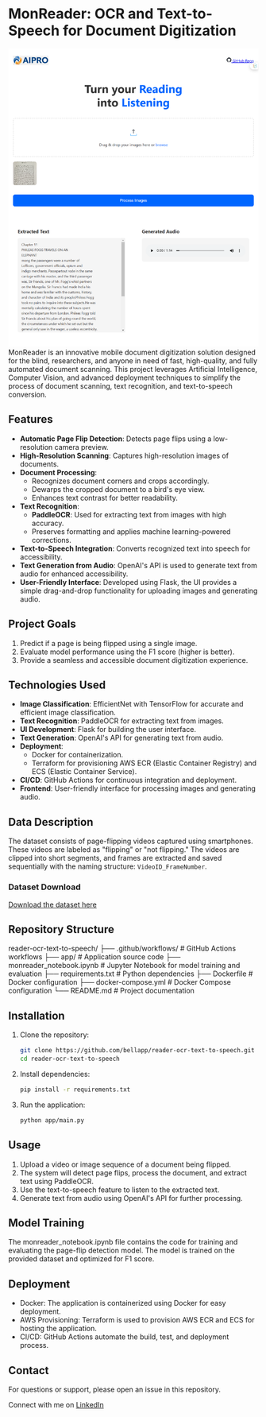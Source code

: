 # MonReader: OCR and Text-to-Speech for Document Digitization
![MonReader Application Screenshot](assets/MonReaderApp.png)
MonReader is an innovative mobile document digitization solution designed for the blind, researchers, and anyone in need of fast, high-quality, and fully automated document scanning. This project leverages Artificial Intelligence, Computer Vision, and advanced deployment techniques to simplify the process of document scanning, text recognition, and text-to-speech conversion.

## Features

- **Automatic Page Flip Detection**: Detects page flips using a low-resolution camera preview.
- **High-Resolution Scanning**: Captures high-resolution images of documents.
- **Document Processing**:
  - Recognizes document corners and crops accordingly.
  - Dewarps the cropped document to a bird's eye view.
  - Enhances text contrast for better readability.
- **Text Recognition**:
  - **PaddleOCR**: Used for extracting text from images with high accuracy.
  - Preserves formatting and applies machine learning-powered corrections.
- **Text-to-Speech Integration**: Converts recognized text into speech for accessibility.
- **Text Generation from Audio**: OpenAI's API is used to generate text from audio for enhanced accessibility.
- **User-Friendly Interface**: Developed using Flask, the UI provides a simple drag-and-drop functionality for uploading images and generating audio.

## Project Goals

1. Predict if a page is being flipped using a single image.
2. Evaluate model performance using the F1 score (higher is better).
3. Provide a seamless and accessible document digitization experience.

## Technologies Used

- **Image Classification**: EfficientNet with TensorFlow for accurate and efficient image classification.
- **Text Recognition**: PaddleOCR for extracting text from images.
- **UI Development**: Flask for building the user interface.
- **Text Generation**: OpenAI's API for generating text from audio.
- **Deployment**:
  - Docker for containerization.
  - Terraform for provisioning AWS ECR (Elastic Container Registry) and ECS (Elastic Container Service).
- **CI/CD**: GitHub Actions for continuous integration and deployment.
- **Frontend**: User-friendly interface for processing images and generating audio.

## Data Description

The dataset consists of page-flipping videos captured using smartphones. These videos are labeled as "flipping" or "not flipping." The videos are clipped into short segments, and frames are extracted and saved sequentially with the naming structure: `VideoID_FrameNumber`.

### Dataset Download
[Download the dataset here](https://drive.google.com/file/d/1KDQBTbo5deKGCdVV_xIujscn5ImxW4dm/view?usp=sharing)

## Repository Structure
reader-ocr-text-to-speech/
├── .github/workflows/ # GitHub Actions workflows
├── app/ # Application source code
├── monreader_notebook.ipynb # Jupyter Notebook for model training and evaluation
├── requirements.txt # Python dependencies
├── Dockerfile # Docker configuration
├── docker-compose.yml # Docker Compose configuration
└── README.md # Project documentation


## Installation

1. Clone the repository:
   ```bash
   git clone https://github.com/bellapp/reader-ocr-text-to-speech.git
   cd reader-ocr-text-to-speech
2. Install dependencies:
    ```bash
    pip install -r requirements.txt
3. Run the application:
    ```bash
    python app/main.py
## Usage
1. Upload a video or image sequence of a document being flipped.
2. The system will detect page flips, process the document, and extract text using PaddleOCR.
3. Use the text-to-speech feature to listen to the extracted text.
4. Generate text from audio using OpenAI's API for further processing.
   
## Model Training
The monreader_notebook.ipynb file contains the code for training and evaluating the page-flip detection model. The model is trained on the provided dataset and optimized for F1 score.

## Deployment
- Docker: The application is containerized using Docker for easy deployment.
- AWS Provisioning: Terraform is used to provision AWS ECR and ECS for hosting the application.
- CI/CD: GitHub Actions automate the build, test, and deployment process.


## Contact
For questions or support, please open an issue in this repository.

Connect with me on [LinkedIn](https://www.linkedin.com/in/bellout/)
